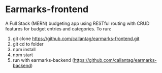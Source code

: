 # Earmarks-frontend
A Full Stack (MERN) budgeting app using RESTful routing with CRUD features for budget entries and categories.
To run:
1) git clone https://github.com/callantag/earmarks-frontend.git
2) git cd to folder
3) npm install
4) npm start
5) run with earmarks-backend (https://github.com/callantag/earmarks-backend)
